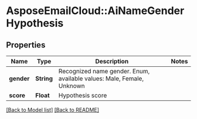 # AsposeEmailCloud::AiNameGenderHypothesis
## Properties
Name | Type | Description | Notes
------------ | ------------- | ------------- | -------------
**gender** | **String** | Recognized name gender. Enum, available values: Male, Female, Unknown | 
**score** | **Float** | Hypothesis score              | 



[[Back to Model list]](Models.md) [[Back to README]](README.md)


